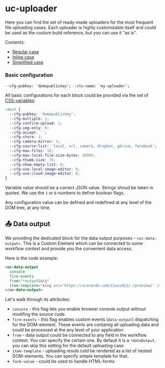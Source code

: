# uc-uploader

Here you can find the set of ready-made uploaders for the most frequent file uploading cases. Each uploader is highly customizable itself and could be used as the custom build reference, but you can use it "as is".

Contents:
* [Regular case](./regular/)
* [Inline case](./inline/)
* [Simplified case](./simplified/)

<re-htm src="./doc_assets/case.ref.htm" style="--case: 'case'"></re-htm>

### Basic configuration

`--cfg-pubkey: 'demopublickey';`
`--ctx-name: 'my-uploader';`


All basic configurations for each block could be provided via the set of [CSS-variables](https://developer.mozilla.org/en-US/docs/Web/CSS/Using_CSS_custom_properties):
```css
:host {
  --cfg-pubkey: 'demopublickey';
  --cfg-multiple: 1;
  --cfg-confirm-upload: 1;
  --cfg-img-only: 0;
  --cfg-accept: '';
  --cfg-store: 1;
  --cfg-camera-mirror: 1;
  --cfg-source-list: 'local, url, camera, dropbox, gdrive, facebook';
  --cfg-max-files: 10;
  --cfg-max-local-file-size-bytes: 30000;
  --cfg-thumb-size: 76;
  --cfg-show-empty-list: 0;
  --cfg-use-local-image-editor: 0;
  --cfg-use-cloud-image-editor: 0;
}
```
Variable value should be a correct JSON value. Strings shoud be taken in quotes. We use the `1` or `0` numbers to define boolean flags.

Any configuration value can be defined and redefined at any level of the DOM tree, at any time.

## 📤 Data output

We providing the dedicated block for the data output purposes - `<uc-data-output>`. 
This is a Custom Element which can be connected to some workflow context and provide you the convenient data access.

Here is the code example:

```html
<uc-data-output
  console
  fire-events
  from="*outputData"
  item-template="<img src='https://ucarecdn.com/{{uuid}}/-/preview/' />">
</uc-data-output>
```
Let's walk through its attributes:

* `console` - this flag lets you enable browser console output without modifing the source code.
* `fire-events` - this flag enables custom events (`data-output`) dispatching for the DOM-element. These events are containig all uploading data and could be processed at the any level of your application
* `from` - data output could be connected to any field in the workflow context. You can specify the certain one. By default it is a `*dataOutput`, you can skip this setting for the default uploading case
* `item-template` - uploading resuls cold be rendered as a list of nested DOM-elements. You can specify simple template for that.
* `form-value` - could be used to handle HTML-forms